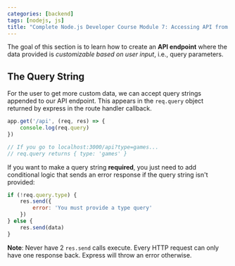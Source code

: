 ```yaml
---
categories: [backend]
tags: [nodejs, js]
title: "Complete Node.js Developer Course Module 7: Accessing API from Browser"
---
```


The goal of this section is to learn how to create an **API endpoint** where the data provided is *customizable based on user input*, i.e., query parameters.

## The Query String

For the user to get more custom data, we can accept query strings appended to our API endpoint. This appears in the `req.query` object returned by express in the route handler callback.

```js
app.get('/api', (req, res) => {
    console.log(req.query)
})

// If you go to localhost:3000/api?type=games...
// req.query returns { type: 'games' }
```

If you want to make a query string **required**, you just need to add conditional logic that sends an error response if the query string isn't provided:

```js
if (!req.query.type) {
    res.send({
        error: 'You must provide a type query'
    })
} else {
    res.send(data)
}
```

**Note**: Never have 2 `res.send` calls execute. Every HTTP request can only have one response back. Express will throw an error otherwise.